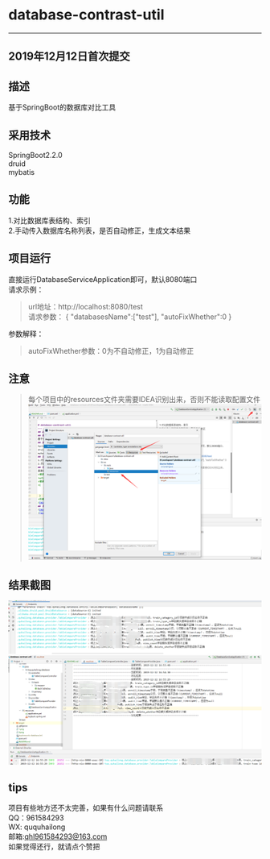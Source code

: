 
# database-contrast-util
---
## 2019年12月12日首次提交
## 描述
基于SpringBoot的数据库对比工具
## 采用技术
SpringBoot2.2.0  
druid  
mybatis  
## 功能
1.对比数据库表结构、索引  
2.手动传入数据库名称列表，是否自动修正，生成文本结果   
## 项目运行
直接运行DatabaseServiceApplication即可，默认8080端口   
请求示例：
>url地址：http://localhost:8080/test  
>请求参数： 
>{
 	"databasesName":["test"],
 	"autoFixWhether":0
 }  

参数解释：
>autoFixWhether参数：0为不自动修正，1为自动修正

## 注意
>每个项目中的resources文件夹需要IDEA识别出来，否则不能读取配置文件  
![Alt text](https://github.com/quhailong/database-contrast-util/blob/master/1.png)
## 结果截图
![Alt text](https://github.com/quhailong/database-contrast-util/blob/master/2.png)  
![Alt text](https://github.com/quhailong/database-contrast-util/blob/master/3.png) 
## tips
项目有些地方还不太完善，如果有什么问题请联系  
QQ：961584293  
WX: ququhailong  
邮箱:qhl961584293@163.com  
如果觉得还行，就请点个赞把
